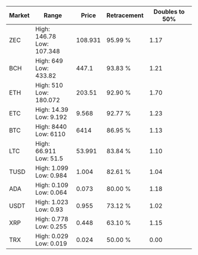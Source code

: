 | Market | Range | Price| Retracement | Doubles to 50% |
| --- | --- | --- | --- | --- |
| ZEC | High: 146.78<br />Low: 107.348 | 108.931 | 95.99 % | 1.17 |
| BCH | High: 649<br />Low: 433.82 | 447.1 | 93.83 % | 1.21 |
| ETH | High: 510<br />Low: 180.072 | 203.51 | 92.90 % | 1.70 |
| ETC | High: 14.39<br />Low: 9.192 | 9.568 | 92.77 % | 1.23 |
| BTC | High: 8440<br />Low: 6110 | 6414 | 86.95 % | 1.13 |
| LTC | High: 66.911<br />Low: 51.5 | 53.991 | 83.84 % | 1.10 |
| TUSD | High: 1.099<br />Low: 0.984 | 1.004 | 82.61 % | 1.04 |
| ADA | High: 0.109<br />Low: 0.064 | 0.073 | 80.00 % | 1.18 |
| USDT | High: 1.023<br />Low: 0.93 | 0.955 | 73.12 % | 1.02 |
| XRP | High: 0.778<br />Low: 0.255 | 0.448 | 63.10 % | 1.15 |
| TRX | High: 0.029<br />Low: 0.019 | 0.024 | 50.00 % | 0.00 |

